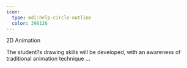 ```yaml
---
icon:
  type: mdi:help-circle-outline
  color: 398126
---
```


2D Animation

The student?s drawing skills will be developed, with an awareness of traditional animation technique ... 
